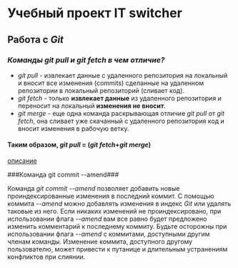# Учебный проект **IT switcher**

## Работа с *Git*

### _Команды *git pull* и *git fetch* в чем отличие?_

- *git pull* - извлекает данные с удаленного репозитория на локальный и вносит все изменения (commits) сделанные на удаленном репозитории в локальный репозиторий (сливает код).
- *git fetch* - только **извлекает данные** из удаленного репозитория и переносит на локальный **изменения не вносит**.
- *git merge* - еще одна команда  раскрывающая отличие *git pull* от *git fetch*, она сливает уже скачанный с удаленного репозитория код и вносит изменения в рабочую ветку.

#### Таким образом, *git pull* = (*git fetch*+*git merge*)

[описание](https://webhamster.ru/mytetrashare/index/mtb0/143575842521lohpnj4q)

###Команда git commit --amend###

Команда *git commit --amend* позволяет добавить новые проиндексированные изменения в последний коммит. С помощью коммита *--amend* можно добавлять изменения в индекс *Git* или удалять таковые из него. Если никаких изменений не проиндексировано, при использовании флага *--amend* вам все равно будет предложено изменить комментарий к последнему коммиту. Будьте осторожны при использовании флага *--amend* с коммитами, доступными другим членам команды. Изменение коммита, доступного другому пользователю, может привести к путанице и длительным устранениям конфликтов при слиянии.
